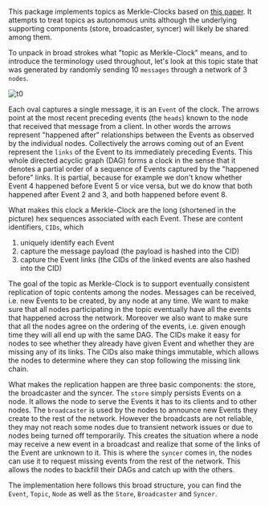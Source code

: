 This package implements topics as Merkle-Clocks based on [this paper](https://research.protocol.ai/publications/merkle-crdts-merkle-dags-meet-crdts/psaras2020.pdf). It attempts to treat topics as autonomous units although the underlying supporting components (store, broadcaster, syncer) will likely be shared among them.

To unpack in broad strokes what "topic as Merkle-Clock" means, and to introduce the terminology used throughout, let's look at this topic state that was generated by randomly sending 10 `messages` through a network of 3 `nodes`.

![t0](https://user-images.githubusercontent.com/871693/214625854-ef5c9166-1c19-433d-8888-90cbb8ab54da.jpg)

Each oval captures a single message, it is an `Event` of the clock. The arrows point at the most recent preceding events (the `heads`) known to the node that received that message from a client. In other words the arrows represent "happened after" relationships between the Events as observed by the individual nodes. Collectively the arrows coming out of an Event represent the `links` of the Event to its immediately preceding Events. This whole directed acyclic graph (DAG) forms a clock in the sense that it denotes a partial order of a sequence of Events captured by the "happened before" links. It is partial, because for example we don't know whether Event 4 happened before Event 5 or vice versa, but we do know that both happened after Event 2 and 3, and both happened before event 8.

What makes this clock a Merkle-Clock are the long (shortened in the picture) hex sequences associated with each Event. These are content identifiers, `CIDs`, which

1. uniquely identify each Event
2. capture the message payload (the payload is hashed into the CID)
3. capture the Event links (the CIDs of the linked events are also hashed into the CID)

The goal of the topic as Merkle-Clock is to support eventually consistent replication of topic contents among the nodes. Messages can be received, i.e. new Events to be created, by any node at any time. We want to make sure that all nodes participating in the topic eventually have all the events that happened across the network. Moreover we also want to make sure that all the nodes agree on the ordering of the events, i.e. given enough time they will all end up with the same DAG. The CIDs make it easy for nodes to see whether they already have given Event and whether they are missing any of its links. The CIDs also make things immutable, which allows the nodes to determine where they can stop following the missing link chain.

What makes the replication happen are three basic components: the store, the broadcaster and the syncer. The `store` simply persists Events on a node. It allows the node to serve the Events it has to its clients and to other nodes. The `broadcaster` is used by the nodes to announce new Events they create to the rest of the network. However the broadcasts are not reliable, they may not reach some nodes due to transient network issues or due to nodes being turned off temporarily. This creates the situation where a node may receive a new event in a broadcast and realize that some of the links of the Event are unknown to it. This is where the `syncer` comes in, the nodes can use it to request missing events from the rest of the network. This allows the nodes to backfill their DAGs and catch up with the others.

The implementation here follows this broad structure, you can find the `Event`, `Topic`, `Node` as well as the `Store`, `Broadcaster` and `Syncer`.
